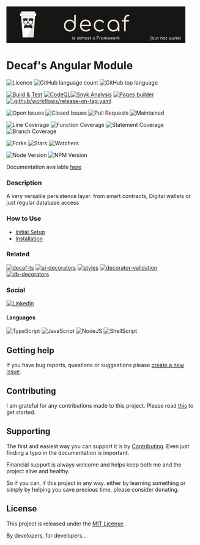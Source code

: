 ![Banner](./workdocs/assets/Banner.png)

# Decaf's Angular Module


![Licence](https://img.shields.io/github/license/decaf-ts/for-angular.svg?style=plastic)
![GitHub language count](https://img.shields.io/github/languages/count/decaf-ts/for-angular?style=plastic)
![GitHub top language](https://img.shields.io/github/languages/top/decaf-ts/for-angular?style=plastic)

[![Build & Test](https://github.com/decaf-ts/for-angular/actions/workflows/nodejs-build-prod.yaml/badge.svg)](https://github.com/decaf-ts/for-angular/actions/workflows/nodejs-build-prod.yaml)
[![CodeQL](https://github.com/decaf-ts/for-angular/actions/workflows/codeql-analysis.yml/badge.svg)](https://github.com/decaf-ts/for-angular/actions/workflows/codeql-analysis.yml)[![Snyk Analysis](https://github.com/decaf-ts/for-angular/actions/workflows/snyk-analysis.yaml/badge.svg)](https://github.com/decaf-ts/for-angular/actions/workflows/snyk-analysis.yaml)
[![Pages builder](https://github.com/decaf-ts/for-angular/actions/workflows/pages.yaml/badge.svg)](https://github.com/decaf-ts/for-angular/actions/workflows/pages.yaml)
[![.github/workflows/release-on-tag.yaml](https://github.com/decaf-ts/for-angular/actions/workflows/release-on-tag.yaml/badge.svg?event=release)](https://github.com/decaf-ts/for-angular/actions/workflows/release-on-tag.yaml)

![Open Issues](https://img.shields.io/github/issues/decaf-ts/for-angular.svg)
![Closed Issues](https://img.shields.io/github/issues-closed/decaf-ts/for-angular.svg)
![Pull Requests](https://img.shields.io/github/issues-pr-closed/decaf-ts/for-angular.svg)
![Maintained](https://img.shields.io/badge/Maintained%3F-yes-green.svg)

![Line Coverage](workdocs/reports/coverage/badge-lines.svg)
![Function Coverage](workdocs/reports/coverage/badge-functions.svg)
![Statement Coverage](workdocs/reports/coverage/badge-statements.svg)
![Branch Coverage](workdocs/reports/coverage/badge-branches.svg)


![Forks](https://img.shields.io/github/forks/decaf-ts/for-angular.svg)
![Stars](https://img.shields.io/github/stars/decaf-ts/for-angular.svg)
![Watchers](https://img.shields.io/github/watchers/decaf-ts/for-angular.svg)

![Node Version](https://img.shields.io/badge/dynamic/json.svg?url=https%3A%2F%2Fraw.githubusercontent.com%2Fbadges%2Fshields%2Fmaster%2Fpackage.json&label=Node&query=$.engines.node&colorB=blue)
![NPM Version](https://img.shields.io/badge/dynamic/json.svg?url=https%3A%2F%2Fraw.githubusercontent.com%2Fbadges%2Fshields%2Fmaster%2Fpackage.json&label=NPM&query=$.engines.npm&colorB=purple)

Documentation available [here](https://decaf-ts.github.io/for-angular/)

### Description

A very versatile persistence layer. from smart contracts, Digital wallets or just regular database access



### How to Use

- [Initial Setup](./workdocs/tutorials/For%20Developers.md#_initial-setup_)
- [Installation](./workdocs/tutorials/For%20Developers.md#installation)




### Related

[![decaf-ts](https://github-readme-stats.vercel.app/api/pin/?username=decaf-ts&repo=decaf-ts)](https://github.com/decaf-ts/decaf-ts)
[![ui-decorators](https://github-readme-stats.vercel.app/api/pin/?username=decaf-ts&repo=ui-decorators)](https://github.com/decaf-ts/ui-decorators)
[![styles](https://github-readme-stats.vercel.app/api/pin/?username=decaf-ts&repo=styles)](https://github.com/decaf-ts/styles)
[![decorator-validation](https://github-readme-stats.vercel.app/api/pin/?username=decaf-ts&repo=decorator-validation)](https://github.com/decaf-ts/decorator-validation)
[![db-decorators](https://github-readme-stats.vercel.app/api/pin/?username=decaf-ts&repo=db-decorators)](https://github.com/decaf-ts/db-decorators)


### Social

[![LinkedIn](https://img.shields.io/badge/LinkedIn-0077B5?style=for-the-badge&logo=linkedin&logoColor=white)](https://www.linkedin.com/in/decaf-ts/)




#### Languages

![TypeScript](https://img.shields.io/badge/TypeScript-007ACC?style=for-the-badge&logo=typescript&logoColor=white)
![JavaScript](https://img.shields.io/badge/JavaScript-F7DF1E?style=for-the-badge&logo=javascript&logoColor=black)
![NodeJS](https://img.shields.io/badge/Node.js-43853D?style=for-the-badge&logo=node.js&logoColor=white)
![ShellScript](https://img.shields.io/badge/Shell_Script-121011?style=for-the-badge&logo=gnu-bash&logoColor=white)

## Getting help

If you have bug reports, questions or suggestions please [create a new issue](https://github.com/decaf-ts/ts-workspace/issues/new/choose).

## Contributing

I am grateful for any contributions made to this project. Please read [this](./workdocs/98-Contributing.md) to get started.

## Supporting

The first and easiest way you can support it is by [Contributing](./workdocs/98-Contributing.md). Even just finding a typo in the documentation is important.

Financial support is always welcome and helps keep both me and the project alive and healthy.

So if you can, if this project in any way. either by learning something or simply by helping you save precious time, please consider donating.

## License

This project is released under the [MIT License](./LICENSE.md).

By developers, for developers...
